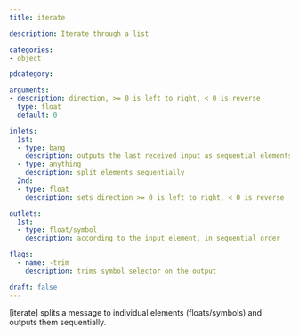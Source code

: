 ```yaml
---
title: iterate

description: Iterate through a list

categories:
- object

pdcategory:

arguments:
- description: direction, >= 0 is left to right, < 0 is reverse
  type: float
  default: 0

inlets:
  1st:
  - type: bang
    description: outputs the last received input as sequential elements
  - type: anything
    description: split elements sequentially
  2nd:
  - type: float
    description: sets direction >= 0 is left to right, < 0 is reverse

outlets:
  1st:
  - type: float/symbol
    description: according to the input element, in sequential order

flags:
  - name: -trim
    description: trims symbol selector on the output

draft: false
---
```


[iterate] splits a message to individual elements (floats/symbols) and outputs them sequentially.

